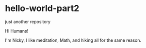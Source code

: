 # hello-world-part2
just another repository

Hi Humans!

I'm Nicky, I like meditation, Math, and hiking all for the same reason.

